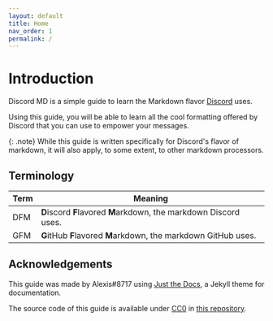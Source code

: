 ```yaml
---
layout: default
title: Home
nav_order: 1
permalink: /
---
```


# Introduction

Discord MD is a simple guide to learn the Markdown flavor [Discord](https://discord.com/) uses.

Using this guide, you will be able to learn all the cool formatting offered by Discord that you can use to empower your messages.

{: .note}
While this guide is written specifically for Discord's flavor of markdown, it will also apply, to some extent, to other markdown processors.

## Terminology

| Term | Meaning |
|-|-|
| DFM | **D**iscord **F**lavored **M**arkdown, the markdown Discord uses. |
| GFM | **G**itHub **F**lavored **M**arkdown, the markdown GitHub uses. |

## Acknowledgements

This guide was made by Alexis#8717 using [Just the Docs](https://pmarsceill.github.io/just-the-docs/), a Jekyll theme for documentation.

The source code of this guide is available under [CC0](https://github.com/alexislours/discord/blob/master/LICENSE) in [this repository](https://github.com/alexislours/discord/). 